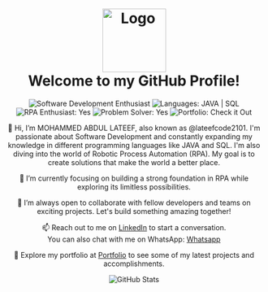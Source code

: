 <!-- Header Section -->
<h1 align="center">
  <img src="https://www.kindpng.com/picc/m/667-6672232_svg-animated-image-for-it-website-hd-png.png" alt="Logo" width="125" height="125">
  <br>
  Welcome to my GitHub Profile!
</h1>

<!-- Badges Section -->
<p align="center">
  <img src="https://img.shields.io/badge/Software%20Development-Enthusiast-brightgreen" alt="Software Development Enthusiast">
  <img src="https://img.shields.io/badge/Languages-JAVA%20%7C%20SQL-orange" alt="Languages: JAVA | SQL">
  <img src="https://img.shields.io/badge/RPA%20Enthusiast-Yes-blue" alt="RPA Enthusiast: Yes">
  <img src="https://img.shields.io/badge/Problem%20Solver-Yes-success" alt="Problem Solver: Yes">
  <img src="https://img.shields.io/badge/Portfolio-Check%20it%20Out-red" alt="Portfolio: Check it Out">
</p>

<!-- Introduction Section -->
<p align="center">
  👋 Hi, I’m MOHAMMED ABDUL LATEEF, also known as @lateefcode2101. I'm passionate about Software Development and constantly expanding my knowledge in different programming languages like JAVA and SQL. I'm also diving into the world of Robotic Process Automation (RPA). My goal is to create solutions that make the world a better place.
</p>

<!-- Current Learning Section -->
<p align="center">
  🌱 I’m currently focusing on building a strong foundation in RPA while exploring its limitless possibilities.
</p>

<!-- Collaboration Section -->
<p align="center">
  💞️ I’m always open to collaborate with fellow developers and teams on exciting projects. Let's build something amazing together!
</p>

<!-- Contact Section -->
<p align="center">
  📫 Reach out to me on <a href="https://www.linkedin.com/in/mohammed-abdul-lateef-1541b2179" target="_blank">LinkedIn</a> to start a conversation.
  <br>
  You can also chat with me on WhatsApp:  <a href="https://wa.me/9491058915?text=Hi%20Lateef!%20I%20just%20visited%20your%20Github%20profile%20and%20I'm%20interested%20in%20connecting%20with%20you%20to%20discuss%20awesome%20code%20stuff...😃😃" target="_blank">Whatsapp</a>
</p>
<!-- Portfolio Section -->
<p align="center">
  🔗 Explore my portfolio at  <a href="https://lateefcode2101.github.io/malateefz_portfolio/"target="_blank">Portfolio</a> to see some of my latest projects and accomplishments.
</p>

<!-- GitHub Stats Section -->
<p align="center">
  <img src="https://github-readme-stats.vercel.app/api?username=lateefcode2101&show_icons=true&count_private=true&theme=radical" alt="GitHub Stats">
</p>

<!-- Footer Section -->
<p align="center">
  <!-- Add more badges or links here -->
  <!-- Example: [![BadgeName](BadgeLink)](URL) -->
</p>
